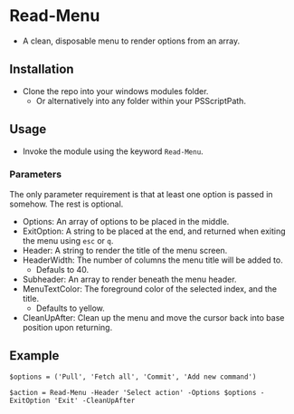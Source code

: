 # Read-Menu

- A clean, disposable menu to render options from an array.

## Installation

- Clone the repo into your windows modules folder.
  - Or alternatively into any folder within your PSScriptPath.

## Usage

- Invoke the module using the keyword `Read-Menu`.

### Parameters

The only parameter requirement is that at least one option is passed in somehow. The rest is optional.

- Options: An array of options to be placed in the middle.
- ExitOption: A string to be placed at the end, and returned when exiting the menu using `esc` or `q`.
- Header: A string to render the title of the menu screen.
- HeaderWidth: The number of columns the menu title will be added to.
  - Defauls to 40.
- Subheader: An array to render beneath the menu header.
- MenuTextColor: The foreground color of the selected index, and the title.
  - Defaults to yellow.
- CleanUpAfter: Clean up the menu and move the cursor back into base position upon returning.

## Example

`$options = ('Pull', 'Fetch all', 'Commit', 'Add new command')`

`$action = Read-Menu -Header 'Select action' -Options $options -ExitOption 'Exit' -CleanUpAfter`
